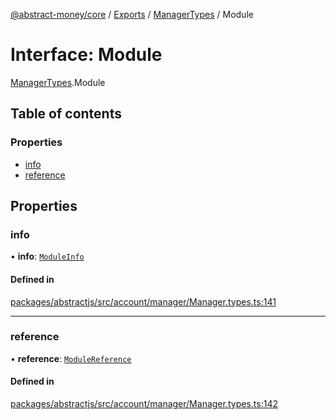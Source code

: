 [@abstract-money/core](../README.md) / [Exports](../modules.md) / [ManagerTypes](../modules/ManagerTypes.md) / Module

# Interface: Module

[ManagerTypes](../modules/ManagerTypes.md).Module

## Table of contents

### Properties

- [info](ManagerTypes.Module.md#info)
- [reference](ManagerTypes.Module.md#reference)

## Properties

### info

• **info**: [`ModuleInfo`](ManagerTypes.ModuleInfo.md)

#### Defined in

[packages/abstractjs/src/account/manager/Manager.types.ts:141](https://github.com/AbstractSDK/frontend/blob/07410073/packages/abstractjs/src/account/manager/Manager.types.ts#L141)

___

### reference

• **reference**: [`ModuleReference`](../modules/ManagerTypes.md#modulereference)

#### Defined in

[packages/abstractjs/src/account/manager/Manager.types.ts:142](https://github.com/AbstractSDK/frontend/blob/07410073/packages/abstractjs/src/account/manager/Manager.types.ts#L142)
